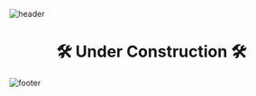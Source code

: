 ![header](https://capsule-render.vercel.app/api?type=Slice&color=2A4C8E&height=150&section=header&text=🚀%202PANDI'S%20SPACE%20✨&fontAlign=50&fontAlignY=36&fontColor=F9F871&fontSize=35&desc=🌝&descAlign=92&descAlignY=7&descSize=102&rotate=10&animation=twinkling)


<div align=center><h1>🛠 Under Construction 🛠</h1></div>



![footer](https://capsule-render.vercel.app/api?type=slice&color=5756A0&height=120&section=footer)

<!--스타일 적용이 안된다..ㅠㅠ 

---------------------------------------------------------------------------------------------------

<div align=center style="font-size:40px;font-weight:bold;font-family:monospace;color:#F9F871;background-color:#A10038">Under Construction🛠</div>

<div style="display:none">
<div align=center><h3>✨ 2pandi ✨</h3></div>

I'm dreaming to be a front-end developer who enjoys struggle to solve the problem.🌱


---------------------------------------------------------------------------------------------------

![Anurag's GitHub stats](https://github-readme-stats.vercel.app/api?username=2pandi&show_icons=true&theme=tokyonight)
<span></span>



</div>

-->
